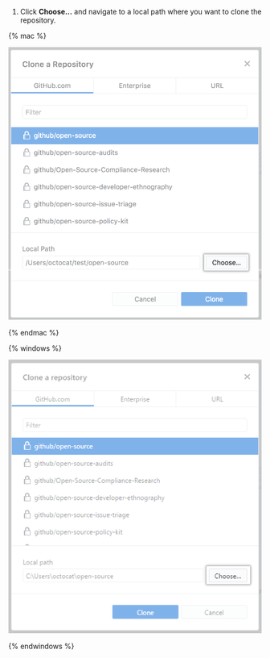 1. Click **Choose...** and navigate to a local path where you want to clone the repository.

  {% mac %}

  ![Botão Choose (Escolher)](/assets/images/help/desktop/clone-choose-button-mac.png)

  {% endmac %}

  {% windows %}

  ![Botão Choose (Escolher)](/assets/images/help/desktop/clone-choose-button-win.png)

  {% endwindows %}
